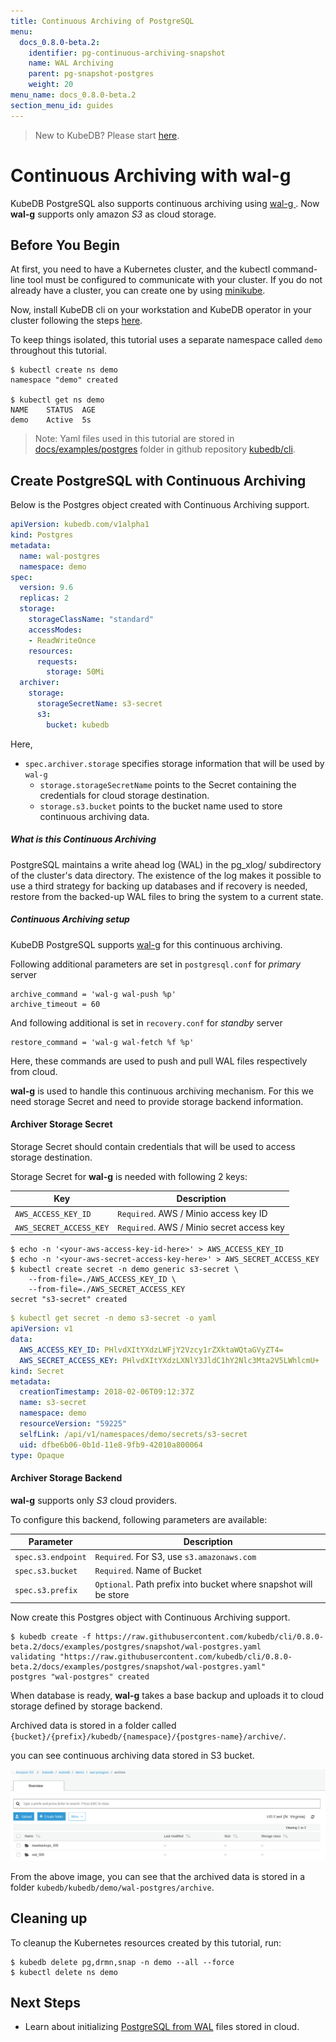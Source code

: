```yaml
---
title: Continuous Archiving of PostgreSQL
menu:
  docs_0.8.0-beta.2:
    identifier: pg-continuous-archiving-snapshot
    name: WAL Archiving
    parent: pg-snapshot-postgres
    weight: 20
menu_name: docs_0.8.0-beta.2
section_menu_id: guides
---
```

> New to KubeDB? Please start [here](/docs/concepts/README.md).

# Continuous Archiving with wal-g

KubeDB PostgreSQL also supports continuous archiving using [wal-g ](https://github.com/wal-g/wal-g). Now **wal-g** supports only amazon _S3_ as cloud storage.

## Before You Begin

At first, you need to have a Kubernetes cluster, and the kubectl command-line tool must be configured to communicate with your cluster.
If you do not already have a cluster, you can create one by using [minikube](https://github.com/kubernetes/minikube).

Now, install KubeDB cli on your workstation and KubeDB operator in your cluster following the steps [here](/docs/setup/install.md).

To keep things isolated, this tutorial uses a separate namespace called `demo` throughout this tutorial.

```console
$ kubectl create ns demo
namespace "demo" created

$ kubectl get ns demo
NAME    STATUS  AGE
demo    Active  5s
```

> Note: Yaml files used in this tutorial are stored in [docs/examples/postgres](https://github.com/kubedb/cli/tree/master/docs/examples/postgres) folder in github repository [kubedb/cli](https://github.com/kubedb/cli).


## Create PostgreSQL with Continuous Archiving

Below is the Postgres object created with Continuous Archiving support.

```yaml
apiVersion: kubedb.com/v1alpha1
kind: Postgres
metadata:
  name: wal-postgres
  namespace: demo
spec:
  version: 9.6
  replicas: 2
  storage:
    storageClassName: "standard"
    accessModes:
    - ReadWriteOnce
    resources:
      requests:
        storage: 50Mi
  archiver:
    storage:
      storageSecretName: s3-secret
      s3:
        bucket: kubedb
```

Here,

- `spec.archiver.storage` specifies storage information that will be used by `wal-g`
	- `storage.storageSecretName` points to the Secret containing the credentials for cloud storage destination.
	- `storage.s3.bucket` points to the bucket name used to store continuous archiving data.


##### What is this Continuous Archiving

PostgreSQL maintains a write ahead log (WAL) in the pg_xlog/ subdirectory of the cluster's data directory.  The existence of the log makes it possible to use
a third strategy for backing up databases and if recovery is needed, restore from the backed-up WAL files to bring the system to a current state.

##### Continuous Archiving setup

KubeDB PostgreSQL supports [wal-g](https://github.com/wal-g/wal-g) for this continuous archiving.

Following additional parameters are set in `postgresql.conf` for *primary* server

```console
archive_command = 'wal-g wal-push %p'
archive_timeout = 60
```

And following additional is set in `recovery.conf` for *standby* server

```console
restore_command = 'wal-g wal-fetch %f %p'
```

Here, these commands are used to push and pull WAL files respectively from cloud.

**wal-g** is used to handle this continuous archiving mechanism. For this we need storage Secret and need to provide storage backend information.

#### Archiver Storage Secret

Storage Secret should contain credentials that will be used to access storage destination.

Storage Secret for **wal-g** is needed with following 2 keys:

| Key                     | Description                                                |
|-------------------------|------------------------------------------------------------|
| `AWS_ACCESS_KEY_ID`     | `Required`. AWS / Minio access key ID                      |
| `AWS_SECRET_ACCESS_KEY` | `Required`. AWS / Minio secret access key                  |

```console
$ echo -n '<your-aws-access-key-id-here>' > AWS_ACCESS_KEY_ID
$ echo -n '<your-aws-secret-access-key-here>' > AWS_SECRET_ACCESS_KEY
$ kubectl create secret -n demo generic s3-secret \
    --from-file=./AWS_ACCESS_KEY_ID \
    --from-file=./AWS_SECRET_ACCESS_KEY
secret "s3-secret" created
```

```yaml
$ kubectl get secret -n demo s3-secret -o yaml
apiVersion: v1
data:
  AWS_ACCESS_KEY_ID: PHlvdXItYXdzLWFjY2Vzcy1rZXktaWQtaGVyZT4=
  AWS_SECRET_ACCESS_KEY: PHlvdXItYXdzLXNlY3JldC1hY2Nlc3Mta2V5LWhlcmU+
kind: Secret
metadata:
  creationTimestamp: 2018-02-06T09:12:37Z
  name: s3-secret
  namespace: demo
  resourceVersion: "59225"
  selfLink: /api/v1/namespaces/demo/secrets/s3-secret
  uid: dfbe6b06-0b1d-11e8-9fb9-42010a800064
type: Opaque
```

#### Archiver Storage Backend

**wal-g** supports only _S3_ cloud providers.

To configure this backend, following parameters are available:

| Parameter                | Description                                                                     |
|--------------------------|---------------------------------------------------------------------------------|
| `spec.s3.endpoint`       | `Required`. For S3, use `s3.amazonaws.com`                                      |
| `spec.s3.bucket`         | `Required`. Name of Bucket                                                      |
| `spec.s3.prefix`         | `Optional`. Path prefix into bucket where snapshot will be store                |


Now create this Postgres object with Continuous Archiving support.

```console
$ kubedb create -f https://raw.githubusercontent.com/kubedb/cli/0.8.0-beta.2/docs/examples/postgres/snapshot/wal-postgres.yaml
validating "https://raw.githubusercontent.com/kubedb/cli/0.8.0-beta.2/docs/examples/postgres/snapshot/wal-postgres.yaml"
postgres "wal-postgres" created
```

When database is ready, **wal-g** takes a base backup and uploads it to cloud storage defined by storage backend.

Archived data is stored in a folder called `{bucket}/{prefix}/kubedb/{namespace}/{postgres-name}/archive/`.

you can see continuous archiving data stored in S3 bucket.

<p align="center">
  <kbd>
    <img alt="continuous-archiving"  src="/docs/images/postgres/wal-postgres.png">
  </kbd>
</p>

From the above image, you can see that the archived data is stored in a folder `kubedb/kubedb/demo/wal-postgres/archive`.

## Cleaning up

To cleanup the Kubernetes resources created by this tutorial, run:

```console
$ kubedb delete pg,drmn,snap -n demo --all --force
$ kubectl delete ns demo
```

## Next Steps

- Learn about initializing [PostgreSQL from WAL](/docs/guides/postgres/initialization/script_source.md) files stored in cloud.
